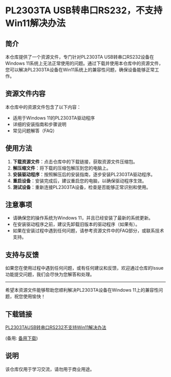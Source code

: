 # PL2303TA USB转串口RS232，不支持Win11解决办法

## 简介
本仓库提供了一个资源文件，专门针对PL2303TA USB转串口RS232设备在Windows 11系统上无法正常使用的问题。通过下载并使用本仓库中的资源文件，您可以解决PL2303TA设备在Win11系统上的兼容性问题，确保设备能够正常工作。

## 资源文件内容
本仓库中的资源文件包含了以下内容：
- 适用于Windows 11的PL2303TA驱动程序
- 详细的安装指南和步骤说明
- 常见问题解答（FAQ）

## 使用方法
1. **下载资源文件**：点击仓库中的下载链接，获取资源文件压缩包。
2. **解压缩文件**：将下载的压缩包解压到您的电脑上。
3. **安装驱动程序**：按照解压后的安装指南，逐步安装PL2303TA驱动程序。
4. **重启设备**：安装完成后，建议重启您的电脑，以确保驱动程序生效。
5. **测试设备**：重新连接PL2303TA设备，检查是否能够正常识别和使用。

## 注意事项
- 请确保您的操作系统为Windows 11，并且已经安装了最新的系统更新。
- 在安装驱动程序之前，建议先卸载旧版本的驱动程序（如果有）。
- 如果在安装过程中遇到任何问题，请参考资源文件中的FAQ部分，或联系技术支持。

## 支持与反馈
如果您在使用过程中遇到任何问题，或有任何建议和反馈，欢迎通过仓库的Issue功能提交问题，我们会尽快为您解答和处理。

---

希望本资源文件能够帮助您顺利解决PL2303TA设备在Windows 11上的兼容性问题，祝您使用愉快！

## 下载链接
[PL2303TAUSB转串口RS232不支持Win11解决办法](https://pan.quark.cn/s/665afd878f0b) 

(备用: [备用下载](https://pan.baidu.com/s/1yhV2MiveqajcBSzEhd251w?pwd=1234))

## 说明

该仓库仅用于学习交流，请勿用于商业用途。
